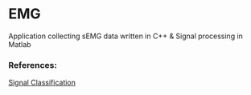 # EMG
Application collecting sEMG data written in C++ &amp; Signal processing in Matlab

### References: 
[Signal Classification](https://www.mdpi.com/1424-8220/19/10/2370)
